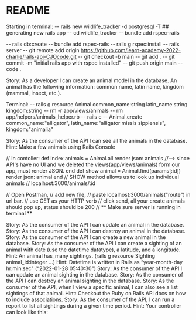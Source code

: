 # README
Starting in terminal:
-- rails new wildlife_tracker -d postgresql -T 
    ## generating new rails app
-- cd wildlife_tracker
-- bundle add rspec-rails

-- rails db:create
-- bundle add rspec-rails
-- rails g rspec:install
-- rails server
-- git remote add origin https://github.com/learn-academy-2022-charlie/rails-api-CJOcode.git
-- git checkout -b main
-- git add .
-- git commit -m "initial rails app with rspec installed"
-- git push origin main
-- code .



Story: As a developer I can create an animal model in the database. An animal has the following information: common name, latin name, kingdom (mammal, insect, etc.).

Terminal:
-- rails g resource Animal common_name:string latin_name:string kingdom:string 
-- rm -r app/views/animals 
-- rm app/helpers/animals_helper.rb
-- rails c
--  Animal.create common_name:"alligator", latin_name:"alligator missis
sippiensis", kingdom:"animalia" 

Story: As the consumer of the API I can see all the animals in the database. Hint: Make a few animals using Rails Console

// In contoller:
    def index 
        animals = Animal.all
        render json: animals
        //--> since API's have no UI and we deleted the views(app/views/animals) form our app, must render JSON.
    end
    def show
        animal = Animal.find(params[:id])
        render json: animal
    end
        // SHOW method allows us to look up individual animals
        // localhost:3000/animals/:id 

// Open Postman, 
    // add new file, 
    // paste localhost:3000/animals("route") in url bar.
    // use GET as your HTTP verb
    // click send, all your create animals should pop up, status should be 200
        // ** Make sure server is running in terminal **

Story: As the consumer of the API I can update an animal in the database.
Story: As the consumer of the API I can destroy an animal in the database.
Story: As the consumer of the API I can create a new animal in the database.
Story: As the consumer of the API I can create a sighting of an animal with date (use the datetime datatype), a latitude, and a longitude.
Hint: An animal has_many sightings. (rails g resource Sighting animal_id:integer ...)
Hint: Datetime is written in Rails as “year-month-day hr:min:sec" (“2022-01-28 05:40:30")
Story: As the consumer of the API I can update an animal sighting in the database.
Story: As the consumer of the API I can destroy an animal sighting in the database.
Story: As the consumer of the API, when I view a specific animal, I can also see a list sightings of that animal.
Hint: Checkout the Ruby on Rails API docs on how to include associations.
Story: As the consumer of the API, I can run a report to list all sightings during a given time period.
Hint: Your controller can look like this:
